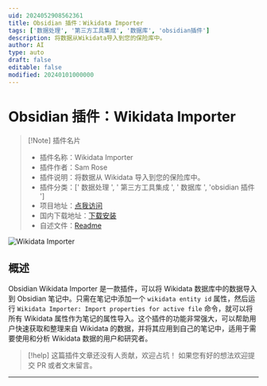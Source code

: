 ```yaml
---
uid: 2024052908562361
title: Obsidian 插件：Wikidata Importer
tags: ['数据处理', '第三方工具集成', '数据库', 'obsidian插件']
description: 将数据从Wikidata导入到您的保险库中。
author: AI
type: auto
draft: false
editable: false
modified: 20240101000000
---
```


# Obsidian 插件：Wikidata Importer

> [!Note] 插件名片
> - 插件名称：Wikidata Importer
> - 插件作者：Sam Rose
> - 插件说明：将数据从 Wikidata 导入到您的保险库中。
> - 插件分类：[' 数据处理 ', ' 第三方工具集成 ', ' 数据库 ', 'obsidian 插件 ']
> - 项目地址：[点我访问](https://github.com/samwho/obsidian-wikidata-importer)
> - 国内下载地址：[下载安装](https://pkmer.cn/products/plugin/pluginMarket/?wikidata-importer)
> - 自述文件：[Readme](https://ghproxy.net/https://raw.githubusercontent.com/samwho/obsidian-wikidata-importer/main/README.md)

![Wikidata Importer](https://cdn.pkmer.cn/covers/wikidata-importer.gif!pkmer)

## 概述

Obsidian Wikidata Importer 是一款插件，可以将 Wikidata 数据库中的数据导入到 Obsidian 笔记中。只需在笔记中添加一个 `wikidata entity id` 属性，然后运行 `Wikidata Importer: Import properties for active file` 命令，就可以将所有 Wikidata 属性作为笔记的属性导入。这个插件的功能非常强大，可以帮助用户快速获取和整理来自 Wikidata 的数据，并将其应用到自己的笔记中，适用于需要使用和分析 Wikidata 数据的用户和研究者。

> [!help]
> 这篇插件文章还没有人贡献，欢迎占坑！
> 如果您有好的想法欢迎提交 PR 或者文末留言。

---



